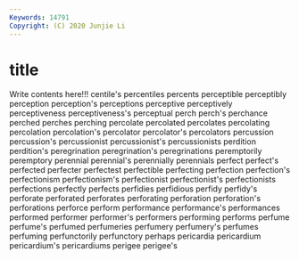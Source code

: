 ```yaml
---
Keywords: 14791
Copyright: (C) 2020 Junjie Li
---
```


# title

Write contents here!!!
centile's 
percentiles 
percents 
perceptible 
perceptibly 
perception 
perception's 
perceptions 
perceptive 
perceptively
perceptiveness 
perceptiveness's 
perceptual 
perch 
perch's 
perchance 
perched 
perches 
perching 
percolate
percolated 
percolates 
percolating 
percolation 
percolation's 
percolator 
percolator's 
percolators 
percussion 
percussion's
percussionist 
percussionist's 
percussionists 
perdition 
perdition's 
peregrination 
peregrination's 
peregrinations 
peremptorily 
peremptory
perennial 
perennial's 
perennially 
perennials 
perfect 
perfect's 
perfected 
perfecter 
perfectest 
perfectible
perfecting 
perfection 
perfection's 
perfectionism 
perfectionism's 
perfectionist 
perfectionist's 
perfectionists 
perfections 
perfectly
perfects 
perfidies 
perfidious 
perfidy 
perfidy's 
perforate 
perforated 
perforates 
perforating 
perforation
perforation's 
perforations 
perforce 
perform 
performance 
performance's 
performances 
performed 
performer 
performer's
performers 
performing 
performs 
perfume 
perfume's 
perfumed 
perfumeries 
perfumery 
perfumery's 
perfumes
perfuming 
perfunctorily 
perfunctory 
perhaps 
pericardia 
pericardium 
pericardium's 
pericardiums 
perigee 
perigee's
